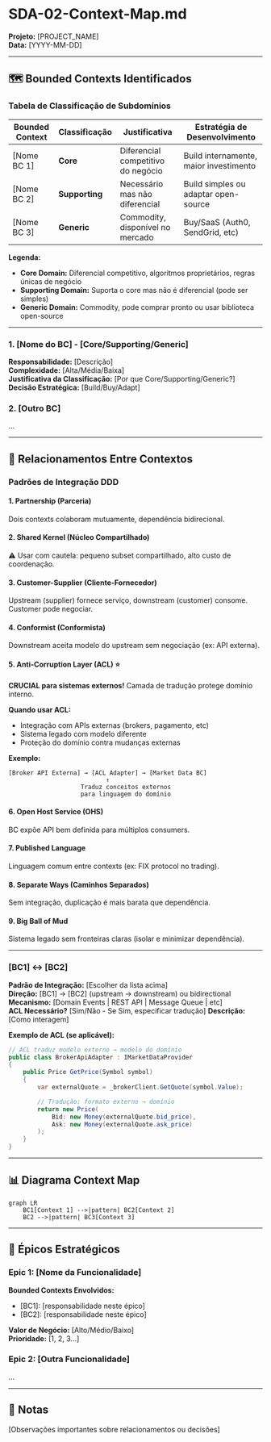 <!--
MARKDOWN FORMATTING:
- Use 2 spaces at end of line for compact line breaks (metadata)  
- Use blank lines between sections for readability (content)  
- Validate in Markdown preview before committing  
-->

# SDA-02-Context-Map.md

**Projeto:** [PROJECT_NAME]  
**Data:** [YYYY-MM-DD]  

---

## 🗺️ Bounded Contexts Identificados

### Tabela de Classificação de Subdomínios

| Bounded Context | Classificação | Justificativa | Estratégia de Desenvolvimento |
|-----------------|---------------|---------------|-------------------------------|
| [Nome BC 1] | **Core** | Diferencial competitivo do negócio | Build internamente, maior investimento |
| [Nome BC 2] | **Supporting** | Necessário mas não diferencial | Build simples ou adaptar open-source |
| [Nome BC 3] | **Generic** | Commodity, disponível no mercado | Buy/SaaS (Auth0, SendGrid, etc) |

**Legenda:**  
- **Core Domain:** Diferencial competitivo, algoritmos proprietários, regras únicas de negócio  
- **Supporting Domain:** Suporta o core mas não é diferencial (pode ser simples)  
- **Generic Domain:** Commodity, pode comprar pronto ou usar biblioteca open-source  

---

### 1. [Nome do BC] - [Core/Supporting/Generic]

**Responsabilidade:** [Descrição]  
**Complexidade:** [Alta/Média/Baixa]  
**Justificativa da Classificação:** [Por que Core/Supporting/Generic?]  
**Decisão Estratégica:** [Build/Buy/Adapt]  

### 2. [Outro BC]
...

---

## 🔗 Relacionamentos Entre Contextos

### Padrões de Integração DDD

#### 1. **Partnership** (Parceria)
Dois contexts colaboram mutuamente, dependência bidirecional.

#### 2. **Shared Kernel** (Núcleo Compartilhado)
⚠️ Usar com cautela: pequeno subset compartilhado, alto custo de coordenação.

#### 3. **Customer-Supplier** (Cliente-Fornecedor)
Upstream (supplier) fornece serviço, downstream (customer) consome. Customer pode negociar.

#### 4. **Conformist** (Conformista)
Downstream aceita modelo do upstream sem negociação (ex: API externa).

#### 5. **Anti-Corruption Layer (ACL)** ⭐
**CRUCIAL para sistemas externos!** Camada de tradução protege domínio interno.

**Quando usar ACL:**  
- Integração com APIs externas (brokers, pagamento, etc)  
- Sistema legado com modelo diferente  
- Proteção do domínio contra mudanças externas  

**Exemplo:**  
```
[Broker API Externa] → [ACL Adapter] → [Market Data BC]
                           ↑
                    Traduz conceitos externos
                    para linguagem do domínio
```

#### 6. **Open Host Service (OHS)**
BC expõe API bem definida para múltiplos consumers.

#### 7. **Published Language**
Linguagem comum entre contexts (ex: FIX protocol no trading).

#### 8. **Separate Ways** (Caminhos Separados)
Sem integração, duplicação é mais barata que dependência.

#### 9. **Big Ball of Mud**
Sistema legado sem fronteiras claras (isolar e minimizar dependência).

---

### [BC1] ↔ [BC2]

**Padrão de Integração:** [Escolher da lista acima]  
**Direção:** [BC1] → [BC2] (upstream → downstream) ou bidirectional  
**Mecanismo:** [Domain Events | REST API | Message Queue | etc]  
**ACL Necessário?** [Sim/Não - Se Sim, especificar tradução]
**Descrição:** [Como interagem]  

**Exemplo de ACL (se aplicável):**  
```csharp
// ACL traduz modelo externo → modelo do domínio
public class BrokerApiAdapter : IMarketDataProvider
{
    public Price GetPrice(Symbol symbol)
    {
        var externalQuote = _brokerClient.GetQuote(symbol.Value);

        // Tradução: formato externo → domínio
        return new Price(
            Bid: new Money(externalQuote.bid_price),
            Ask: new Money(externalQuote.ask_price)
        );
    }
}
```

---

## 📊 Diagrama Context Map

```mermaid
graph LR
    BC1[Context 1] -->|pattern| BC2[Context 2]
    BC2 -->|pattern| BC3[Context 3]
```

---

## 🎯 Épicos Estratégicos

### Epic 1: [Nome da Funcionalidade]

**Bounded Contexts Envolvidos:**  
- [BC1]: [responsabilidade neste épico]  
- [BC2]: [responsabilidade neste épico]  

**Valor de Negócio:** [Alto/Médio/Baixo]  
**Prioridade:** [1, 2, 3...]  

### Epic 2: [Outra Funcionalidade]
...

---

## 📝 Notas

[Observações importantes sobre relacionamentos ou decisões]
